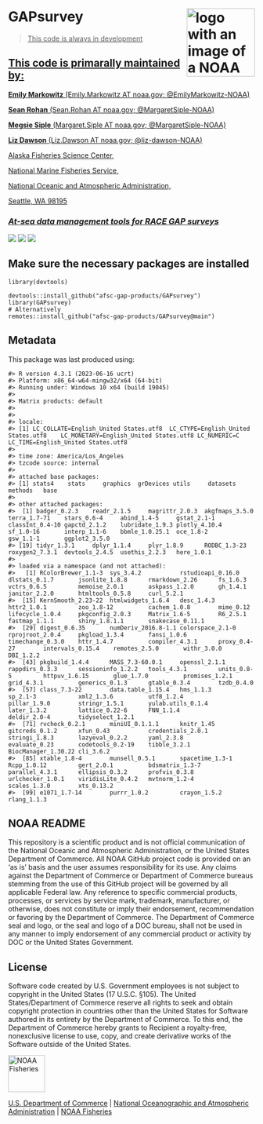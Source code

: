 <!-- README.md is generated from README.Rmd. Please edit that file -->

# GAPsurvey <a href={https://afsc-gap-products.github.io/GAPsurvey}><img src="man/figures/logo.png" align="right" width=139 height=139 alt="logo with an image of a NOAA Fisheries report" />

> This code is always in development

## This code is primarally maintained by:

**Emily Markowitz** (Emily.Markowitz AT noaa.gov; @EmilyMarkowitz-NOAA)

**Sean Rohan** (Sean.Rohan AT noaa.gov; @MargaretSiple-NOAA)

**Megsie Siple** (Margaret.Siple AT noaa.gov; @MargaretSiple-NOAA)

**Liz Dawson** (Liz.Dawson AT noaa.gov; @liz-dawson-NOAA)

Alaska Fisheries Science Center,

National Marine Fisheries Service,

National Oceanic and Atmospheric Administration,

Seattle, WA 98195

### *At-sea data management tools for RACE GAP surveys*

[![](https://img.shields.io/badge/devel%20version-2024.04.01-blue.svg)](https://github.com/afsc-gap-products/GAPsurvey)
[![](https://img.shields.io/badge/lifecycle-maturing-blue.svg)](https://lifecycle.r-lib.org/articles/stages.html#maturing)
[![](https://img.shields.io/github/last-commit/afsc-gap-products/GAPsurvey.svg)](https://github.com/afsc-gap-products/GAPsurvey/commits/main)

## Make sure the necessary packages are installed

    library(devtools)

    devtools::install_github("afsc-gap-products/GAPsurvey")
    library(GAPsurvey)
    # Alternatively
    remotes::install_github("afsc-gap-products/GAPsurvey@main")

## Metadata

This package was last produced using:

    #> R version 4.3.1 (2023-06-16 ucrt)
    #> Platform: x86_64-w64-mingw32/x64 (64-bit)
    #> Running under: Windows 10 x64 (build 19045)
    #> 
    #> Matrix products: default
    #> 
    #> 
    #> locale:
    #> [1] LC_COLLATE=English_United States.utf8  LC_CTYPE=English_United States.utf8    LC_MONETARY=English_United States.utf8 LC_NUMERIC=C                           LC_TIME=English_United States.utf8    
    #> 
    #> time zone: America/Los_Angeles
    #> tzcode source: internal
    #> 
    #> attached base packages:
    #> [1] stats4    stats     graphics  grDevices utils     datasets  methods   base     
    #> 
    #> other attached packages:
    #>  [1] badger_0.2.3    readr_2.1.5     magrittr_2.0.3  akgfmaps_3.5.0  terra_1.7-71    stars_0.6-4     abind_1.4-5     gstat_2.1-1     classInt_0.4-10 gapctd_2.1.2    lubridate_1.9.3 plotly_4.10.4   sf_1.0-16       interp_1.1-6    bbmle_1.0.25.1  oce_1.8-2       gsw_1.1-1       ggplot2_3.5.0  
    #> [19] tidyr_1.3.1     dplyr_1.1.4     plyr_1.8.9      RODBC_1.3-23    roxygen2_7.3.1  devtools_2.4.5  usethis_2.2.3   here_1.0.1     
    #> 
    #> loaded via a namespace (and not attached):
    #>   [1] RColorBrewer_1.1-3  sys_3.4.2           rstudioapi_0.16.0   dlstats_0.1.7       jsonlite_1.8.8      rmarkdown_2.26      fs_1.6.3            vctrs_0.6.5         memoise_2.0.1       askpass_1.2.0       gh_1.4.1            janitor_2.2.0       htmltools_0.5.8     curl_5.2.1         
    #>  [15] KernSmooth_2.23-22  htmlwidgets_1.6.4   desc_1.4.3          httr2_1.0.1         zoo_1.8-12          cachem_1.0.8        mime_0.12           lifecycle_1.0.4     pkgconfig_2.0.3     Matrix_1.6-5        R6_2.5.1            fastmap_1.1.1       shiny_1.8.1.1       snakecase_0.11.1   
    #>  [29] digest_0.6.35       numDeriv_2016.8-1.1 colorspace_2.1-0    rprojroot_2.0.4     pkgload_1.3.4       fansi_1.0.6         timechange_0.3.0    httr_1.4.7          compiler_4.3.1      proxy_0.4-27        intervals_0.15.4    remotes_2.5.0       withr_3.0.0         DBI_1.2.2          
    #>  [43] pkgbuild_1.4.4      MASS_7.3-60.0.1     openssl_2.1.1       rappdirs_0.3.3      sessioninfo_1.2.2   tools_4.3.1         units_0.8-5         httpuv_1.6.15       glue_1.7.0          promises_1.2.1      grid_4.3.1          generics_0.1.3      gtable_0.3.4        tzdb_0.4.0         
    #>  [57] class_7.3-22        data.table_1.15.4   hms_1.1.3           sp_2.1-3            xml2_1.3.6          utf8_1.2.4          pillar_1.9.0        stringr_1.5.1       yulab.utils_0.1.4   later_1.3.2         lattice_0.22-6      FNN_1.1.4           deldir_2.0-4        tidyselect_1.2.1   
    #>  [71] rvcheck_0.2.1       miniUI_0.1.1.1      knitr_1.45          gitcreds_0.1.2      xfun_0.43           credentials_2.0.1   stringi_1.8.3       lazyeval_0.2.2      yaml_2.3.8          evaluate_0.23       codetools_0.2-19    tibble_3.2.1        BiocManager_1.30.22 cli_3.6.2          
    #>  [85] xtable_1.8-4        munsell_0.5.1       spacetime_1.3-1     Rcpp_1.0.12         gert_2.0.1          bdsmatrix_1.3-7     parallel_4.3.1      ellipsis_0.3.2      profvis_0.3.8       urlchecker_1.0.1    viridisLite_0.4.2   mvtnorm_1.2-4       scales_1.3.0        xts_0.13.2         
    #>  [99] e1071_1.7-14        purrr_1.0.2         crayon_1.5.2        rlang_1.1.3

## NOAA README

This repository is a scientific product and is not official
communication of the National Oceanic and Atmospheric Administration, or
the United States Department of Commerce. All NOAA GitHub project code
is provided on an ‘as is’ basis and the user assumes responsibility for
its use. Any claims against the Department of Commerce or Department of
Commerce bureaus stemming from the use of this GitHub project will be
governed by all applicable Federal law. Any reference to specific
commercial products, processes, or services by service mark, trademark,
manufacturer, or otherwise, does not constitute or imply their
endorsement, recommendation or favoring by the Department of Commerce.
The Department of Commerce seal and logo, or the seal and logo of a DOC
bureau, shall not be used in any manner to imply endorsement of any
commercial product or activity by DOC or the United States Government.

## License

Software code created by U.S. Government employees is not subject to
copyright in the United States (17 U.S.C. §105). The United
States/Department of Commerce reserve all rights to seek and obtain
copyright protection in countries other than the United States for
Software authored in its entirety by the Department of Commerce. To this
end, the Department of Commerce hereby grants to Recipient a
royalty-free, nonexclusive license to use, copy, and create derivative
works of the Software outside of the United States.

<img src="https://raw.githubusercontent.com/nmfs-general-modeling-tools/nmfspalette/main/man/figures/noaa-fisheries-rgb-2line-horizontal-small.png" height="75" alt="NOAA Fisheries">

[U.S. Department of Commerce](https://www.commerce.gov/) | [National
Oceanographic and Atmospheric Administration](https://www.noaa.gov) |
[NOAA Fisheries](https://www.fisheries.noaa.gov/)
